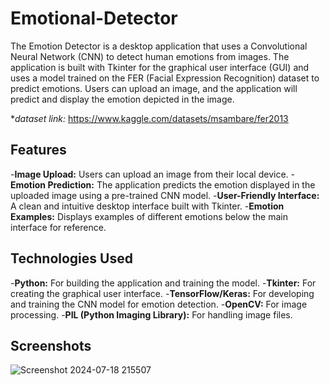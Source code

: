 # Emotional-Detector
The Emotion Detector is a desktop application that uses a Convolutional Neural Network (CNN) to detect human emotions from images. The application is built with Tkinter for the graphical user interface (GUI) and uses a model trained on the FER (Facial Expression Recognition) dataset to predict emotions. Users can upload an image, and the application will predict and display the emotion depicted in the image.

**dataset link:* https://www.kaggle.com/datasets/msambare/fer2013

## Features
-**Image Upload:** Users can upload an image from their local device.
-**Emotion Prediction:** The application predicts the emotion displayed in the uploaded image using a pre-trained CNN model.
-**User-Friendly Interface:** A clean and intuitive desktop interface built with Tkinter.
-**Emotion Examples:** Displays examples of different emotions below the main interface for reference.

## Technologies Used
-**Python:** For building the application and training the model.
-**Tkinter:** For creating the graphical user interface.
-**TensorFlow/Keras:** For developing and training the CNN model for emotion detection.
-**OpenCV:** For image processing.
-**PIL (Python Imaging Library):** For handling image files.

## Screenshots
![Screenshot 2024-07-18 215507](https://github.com/user-attachments/assets/b6e3426e-c7b5-439f-85bb-b65f3f5c80c2)
